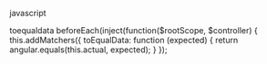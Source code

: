  javascript
 
 toequaldata
 beforeEach(inject(function($rootScope, $controller) {
        this.addMatchers({
            toEqualData: function (expected) {
                return angular.equals(this.actual, expected);
            }
        });
